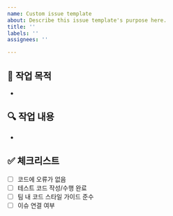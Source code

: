 ```yaml
---
name: Custom issue template
about: Describe this issue template's purpose here.
title: ''
labels: ''
assignees: ''

---
```


## 📝 작업 목적
- 

## 🔍 작업 내용
- 

## ✅ 체크리스트
- [ ] 코드에 오류가 없음
- [ ] 테스트 코드 작성/수행 완료
- [ ] 팀 내 코드 스타일 가이드 준수
- [ ] 이슈 연결 여부
